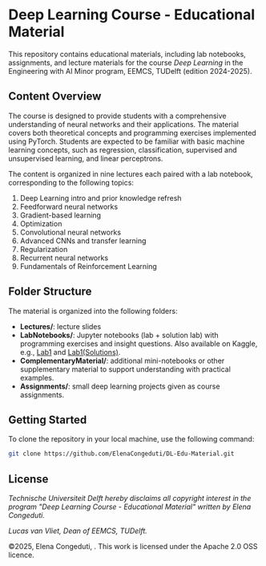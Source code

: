 # Deep Learning Course - Educational Material 

This repository contains educational materials, including lab notebooks, assignments, and lecture materials for the course *Deep Learning* in the Engineering with AI Minor program, EEMCS, TUDelft (edition 2024-2025).

## Content Overview
The course is designed to provide students with a comprehensive understanding of neural networks and their applications. The material covers both theoretical concepts and programming exercises implemented using PyTorch. Students are expected to be familiar with basic machine learning concepts, such as regression, classification, supervised and unsupervised learning, and linear perceptrons.

The content is organized in nine lectures each paired with a lab notebook, corresponding to the following topics:
1. Deep Learning intro and prior knowledge refresh 
2. Feedforward neural networks
3. Gradient-based learning
4. Optimization
5. Convolutional neural networks 
6. Advanced CNNs and transfer learning
7. Regularization
8. Recurrent neural networks
9. Fundamentals of Reinforcement Learning

## Folder Structure
The material is organized into the following folders:
- **Lectures/**: lecture slides
- **LabNotebooks/**: Jupyter notebooks (lab + solution lab) with programming exercises and insight questions. Also available on Kaggle, e.g., [Lab1](https://www.kaggle.com/code/econgeduti/lab-1) and [Lab1(Solutions)](https://www.kaggle.com/code/econgeduti/lab-1-solutions).
- **ComplementaryMaterial/**: additional mini-notebooks or other supplementary material to support understanding with practical examples.
- **Assignments/**: small deep learning projects given as course assignments.

## Getting Started
To clone the repository in your local machine, use the following command:
   ```bash
   git clone https://github.com/ElenaCongeduti/DL-Edu-Material.git
   ```

## License
*Technische Universiteit Delft hereby disclaims all copyright interest in the program "Deep Learning Course - Educational Material" written by Elena Congeduti.*

*Lucas van Vliet, Dean of EEMCS, TUDelft.*

©2025, Elena Congeduti, . This work is licensed under the Apache 2.0 OSS licence.

